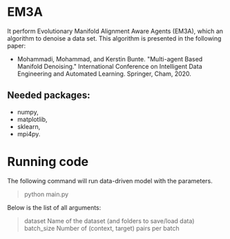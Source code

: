 # EM3A

It perform Evolutionary Manifold Alignment Aware Agents (EM3A), which an algorithm to denoise a data set. This algorithm is presented in the following paper:
- Mohammadi, Mohammad, and Kerstin Bunte. "Multi-agent Based Manifold Denoising." International Conference on Intelligent Data Engineering and Automated Learning. Springer, Cham, 2020.

## Needed packages:
- numpy,
- matplotlib,
- sklearn,
- mpi4py.

# Running code
The following command will run data-driven model with the parameters.

> python main.py

Below is the list of all arguments:

> dataset Name of the dataset (and folders to save/load data)
> batch_size Number of (context, target) pairs per batch
